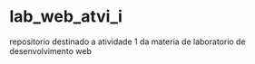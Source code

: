 # lab_web_atvi_i
repositorio destinado a atividade 1 da materia de laboratorio de desenvolvimento web
